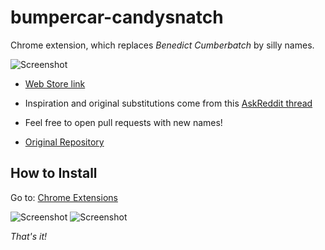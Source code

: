 # bumpercar-candysnatch

Chrome extension, which replaces *Benedict Cumberbatch* by silly names.

![Screenshot](https://i.imgur.com/wBLWj2R.png)

- [Web Store link](https://chrome.google.com/webstore/detail/bumpercar-candysnatch/gfgeflpiolnadakikfnhlmlmnbmadbaj)

- Inspiration and original substitutions come from this [AskReddit thread](https://www.reddit.com/r/AskReddit/comments/5ccuwq/whats_your_best_approximation_of_benedict/)

- Feel free to open pull requests with new names!

- [Original Repository](https://github.com/viktorsec/bumpercar-candysnatch)

## How to Install 

Go to: [Chrome Extensions](chrome://extensions)

![Screenshot](https://imgur.com/Y6UdEYv)
![Screenshot](https://imgur.com/dxtCq2P)

_That's it!_
